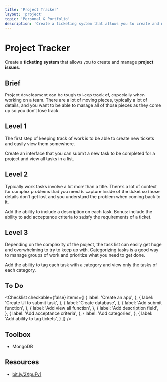 ```yaml
---
title: 'Project Tracker'
layout: 'project'
topic: 'Personal & Portfolio'
description: 'Create a ticketing system that allows you to create and manage project issues.'
---
```




<ProjectHeader>

# Project Tracker

Create a <strong className="color-blue">ticketing system</strong> that allows you to create and manage <strong className="color-purple">project issues</strong>.

</ProjectHeader>

<ProjectContent>

## Brief

Project development can be tough to keep track of, especially when working on a team. There are a lot of moving pieces, typically a lot of details, and you want to be able to manage all of those pieces as they come up so you don’t lose track.

## Level 1

The first step of keeping track of work is to be able to create new tickets and easily view them somewhere.

Create an interface that you can submit a new task to be completed for a project and view all tasks in a list.

<LoginRequired>

## Level 2

Typically work tasks involve a lot more than a title. There’s a lot of context for complex problems that you need to capture inside of the ticket so those details don’t get lost and you understand the problem when coming back to it.

Add the ability to include a description on each task. Bonus: include the ability to add acceptance criteria to satisfy the requirements of a ticket.

## Level 3

Depending on the complexity of the project, the task list can easily get huge and overwhelming to try to keep up with. Categorizing tasks is a good way to manage groups of work and prioritize what you need to get done.

Add the ability to tag each task with a category and view only the tasks of each category.

</LoginRequired>

</ProjectContent>

<ProjectSidebar>

## To Do

<Checklist checkable={false} items={[
  {
    label: 'Create an app',
  },
  {
    label: 'Create UI to submit task',
  },
  {
    label: 'Create database',
  },
  {
    label: 'Add submit function',
  },
  {
    label: 'Add view all function',
  },
  {
    label: 'Add description field',
  },
  {
    label: 'Add acceptance criteria',
  },
  {
    label: 'Add categories',
  },
  {
    label: 'Add ability to tag tickets',
  }
]} />

## Toolbox
- MongoDB

## Resources
- [bit.ly/2XpuFv1](https://bit.ly/2XpuFv1)

</ProjectSidebar>
